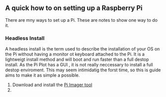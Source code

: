 ## A quick how to on setting up a Raspberry Pi

There are mny ways to set up a Pi. These are notes to show one way to do it. 

### Headless Install

A headless install is the term used to describe the installation of your OS on the Pi without having a monitor ot keyboard attached to the Pi. It is a lightweigt install method and will boot and run faster than a full destop install. As the Pi Plot has a GUI , it is not really neccessary to install a full destop enviroment.  This may seem intimidatig the forst time, so this is guide aims to make it as simple a possible. 

1. Download and install the [Pi Imager tool](https://www.raspberrypi.com/software/ "Raspberry Pi imager tool")
2. 